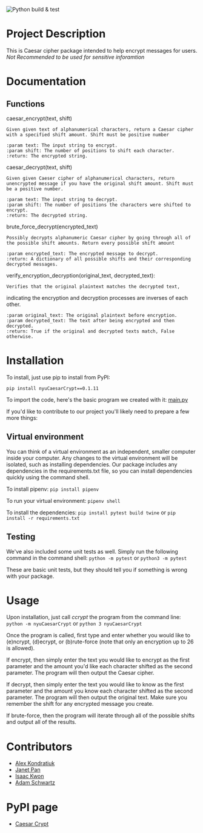 ![Python build & test](https://github.com/software-students-spring2024/3-python-package-exercise-ja-ia/actions/workflows/event-logger.yml/badge.svg)

# Project Description
This is Caesar cipher package intended to help encrypt messages for users. *Not Recommended to be used for sensitive inforamtion*

# Documentation

## Functions

caesar_encrypt(text, shift)

    Given given text of alphanumerical characters, return a Caesar cipher with a specified shift amount. Shift must be positive number

    :param text: The input string to encrypt.
    :param shift: The number of positions to shift each character.
    :return: The encrypted string.

caesar_decrypt(text, shift)

    Given given Caeser cipher of alphanumerical characters, return unencrypted message if you have the original shift amount. Shift must be a positive number.
       
    :param text: The input string to decrypt.
    :param shift: The number of positions the characters were shifted to encrypt.
    :return: The decrypted string.

brute_force_decrypt(encrypted_text)

    Possibly decrypts alphanumeric Caesar cipher by going through all of the possible shift amounts. Return every possible shift amount

    :param encrypted_text: The encrypted message to decrypt.
    :return: A dictionary of all possible shifts and their corresponding decrypted messages.

verify_encryption_decryption(original_text, decrypted_text):

    Verifies that the original plaintext matches the decrypted text,
indicating the encryption and decryption processes are inverses of each other.

    :param original_text: The original plaintext before encryption.
    :param decrypted_text: The text after being encrypted and then decrypted.
    :return: True if the original and decrypted texts match, False otherwise.


# Installation

To install, just use pip to install from PyPI:

`` pip install nyuCaesarCrypt==0.1.11 ``

To import the code, here's the basic program we created with it: [main.py](https://github.com/ak8000/casesar-cypher-package/blob/main/src/nyuCaesarCrypt/__main__.py)

If you'd like to contribute to our project you'll likely need to prepare a few more things:

## Virtual environment

You can think of a virtual environment as an independent, smaller computer inside your computer. Any changes to the virtual environment will be isolated, such as installing dependencies. Our package includes any dependencies in the requirements.txt file, so you can install dependencies quickly using the command shell.

To install pipenv:
`` pip install pipenv `` 

To run your virtual environment:
`` pipenv shell ``

To install the dependencies:
`` pip install pytest build twine ``
or
`` pip install -r requirements.txt ``

## Testing

We've also included some unit tests as well. Simply run the following command in the command shell:
``python -m pytest`` or ``python3 -m pytest``

These are basic unit tests, but they should tell you if something is wrong with your package.

# Usage

Upon installation, just call *ccrypt* the program from the command line:
`` python -m nyuCaesarCrypt `` or ``python 3 nyuCaesarCrypt ``

Once the program is called, first type and enter whether you would like to (e)ncrypt, (d)ecrypt, or (b)rute-force (note that only an encryption up to 26 is allowed).

If encrypt, then simply enter the text you would like to encrypt as the first parameter and the amount you'd like each character shifted as the second parameter. The program will then output the Caesar cipher.

If decrypt, then simply enter the text you would like to know as the first parameter and the amount you know each character shifted as the second parameter. The program will then output the original text. Make sure you remember the shift for any encrypted message you create.

If brute-force, then the program will iterate through all of the possible shifts and output all of the results.

# Contributors

- [Alex Kondratiuk](https://github.com/ak8000)
- [Janet Pan](https://github.com/jp6024)
- [Isaac Kwon](https://github.com/iok206)
- [Adam Schwartz](https://github.com/aschwartz01)

# PyPI page
- [Caesar Crypt](https://pypi.org/project/nyuCaesarCrypt/0.1.11)
